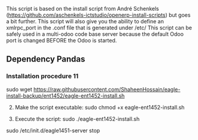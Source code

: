 This script is based on the install script from André Schenkels (https://github.com/aschenkels-ictstudio/openerp-install-scripts)
but goes a bit further. This script will also give you the ability to define an xmlrpc_port in the .conf file that is generated under /etc/
This script can be safely used in a multi-odoo code base server because the default Odoo port is changed BEFORE the Odoo is started.


<h2>Dependency Pandas </h2>

<h3>Installation procedure 11</h3>


sudo wget https://raw.githubusercontent.com/ShaheenHossain/eagle-install-backup/ent1452/eagle-ent1452-install.sh

2. Make the script executable:
sudo chmod +x eagle-ent1452-install.sh

3. Execute the script:
sudo ./eagle-ent1452-install.sh



sudo /etc/init.d/eagle1451-server stop


```
